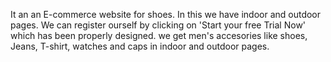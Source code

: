 It an an E-commerce website for shoes. In this we have indoor and outdoor pages. We can register ourself by clicking on 'Start your free Trial Now' which has been properly designed.
we get men's accesories like shoes, Jeans, T-shirt, watches and caps in indoor and outdoor pages.
